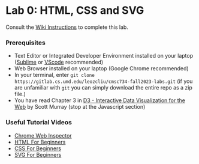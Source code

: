 # Lab 0: HTML, CSS and SVG
Consult the [Wiki Instructions](https://gitlab.cs.umd.edu/leozcliu/cmsc734-fall2023-labs/-/wikis/Lab-0) to complete this lab.

### Prerequisites

* Text Editor or Integrated Developer Environment installed on your laptop ([Sublime](https://www.sublimetext.com/3) or [VScode](https://code.visualstudio.com/) recommended)
* Web Browser installed on your laptop (Google Chrome recommended)
* In your terminal, enter `git clone https://gitlab.cs.umd.edu/leozcliu/cmsc734-fall2023-labs.git` (if you are unfamiliar with `git` you can simply download the entire repo as a zip file.)
* You have read Chapter 3 in [D3 - Interactive Data Visualization for the Web](http://alignedleft.com/work/d3-book-2e) by Scott Murray (stop at the Javascript section)

### Useful Tutorial Videos

* [Chrome Web Inspector](https://www.youtube.com/watch?v=9-Ky3baMrYI)
* [HTML For Beginners](https://www.youtube.com/watch?v=UB1O30fR-EE)
* [CSS For Beginners](https://www.youtube.com/watch?v=yfoY53QXEnI)
* [SVG For Beginners](https://www.youtube.com/watch?v=IM8eTD01UE8)
